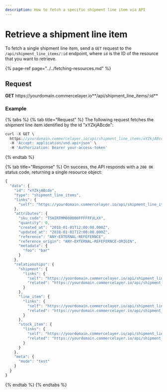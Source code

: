 ```yaml
---
description: How to fetch a specific shipment line item via API
---
```


# Retrieve a shipment line item

To fetch a single shipment line item, send a `GET` request to the `/api/shipment_line_items/:id` endpoint, where `id` is the ID of the resource that you want to retrieve.

{% page-ref page="../../fetching-resources.md" %}

## Request

**GET** https://<i></i>yourdomain.commercelayer.io**/api/shipment_line_items/:id**

### **Example**

{% tabs %}
{% tab title="Request" %}
The following request fetches the shipment line item identified by the id "xYZkjABcde":

```javascript
curl -X GET \
  https://yourdomain.commercelayer.io/api/shipment_line_items/xYZkjABcde \
  -H 'Accept: application/vnd.api+json' \
  -H 'Authorization: Bearer your-access-token'
```
{% endtab %}

{% tab title="Response" %}
On success, the API responds with a `200 OK` status code, returning a single resource object:

```javascript
{
  "data": {
    "id": "xYZkjABcde",
    "type": "shipment_line_items",
    "links": {
      "self": "https://yourdomain.commercelayer.io/api/shipment_line_items/xYZkjABcde"
    },
    "attributes": {
      "sku_code": "TSHIRTMM000000FFFFFFXLXX",
      "quantity": 0,
      "created_at": "2018-01-01T12:00:00.000Z",
      "updated_at": "2018-01-01T12:00:00.000Z",
      "reference": "ANY-EXTERNAL-REFEFERNCE",
      "reference_origin": "ANY-EXTERNAL-REFEFERNCE-ORIGIN",
      "metadata": {
        "foo": "bar"
      }
    },
    "relationships": {
      "shipment": {
        "links": {
          "self": "https://yourdomain.commercelayer.io/api/shipment_line_items/xYZkjABcde/relationships/shipment",
          "related": "https://yourdomain.commercelayer.io/api/shipment_line_items/xYZkjABcde/shipment"
        }
      },
      "line_item": {
        "links": {
          "self": "https://yourdomain.commercelayer.io/api/shipment_line_items/xYZkjABcde/relationships/line_item",
          "related": "https://yourdomain.commercelayer.io/api/shipment_line_items/xYZkjABcde/line_item"
        }
      },
      "stock_item": {
        "links": {
          "self": "https://yourdomain.commercelayer.io/api/shipment_line_items/xYZkjABcde/relationships/stock_item",
          "related": "https://yourdomain.commercelayer.io/api/shipment_line_items/xYZkjABcde/stock_item"
        }
      }
    },
    "meta": {
      "mode": "test"
    }
  }
}
```
{% endtab %}
{% endtabs %}

